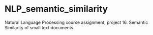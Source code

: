 # NLP_semantic_similarity
Natural Language Processing course assignment, project 16. Semantic Similarity of small text documents.
